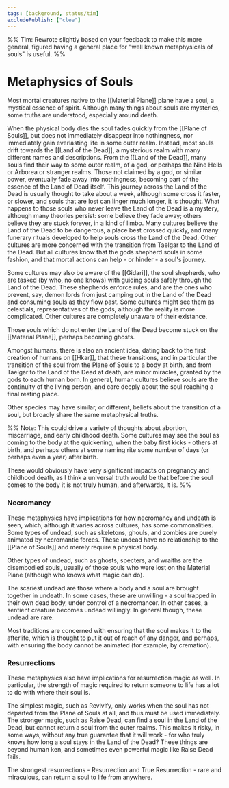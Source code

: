 ```yaml
---
tags: [background, status/tim]
excludePublish: ["clee"]
---
```

%% Tim: Rewrote slightly based on your feedback to make this more general, figured having a general place for "well known metaphysicals of souls" is useful. %%
# Metaphysics of Souls
Most mortal creatures native to the [[Material Plane]] plane have a soul, a mystical essence of spirit. Although many things about souls are mysteries, some truths are understood, especially around death. 

When the physical body dies the soul fades quickly from the [[Plane of Souls]], but does not immediately disappear into nothingness, nor immediately gain everlasting life in some outer realm. Instead, most souls drift towards the [[Land of the Dead]], a mysterious realm with many different names and descriptions. From the [[Land of the Dead]], many souls find their way to some outer realm, of a god, or perhaps the Nine Hells or Arborea or stranger realms. Those not claimed by a god, or similar power, eventually fade away into nothingness, becoming part of the essence of the Land of Dead itself. This journey across the Land of the Dead is usually thought to take about a week, although some cross it faster, or slower, and souls that are lost can linger much longer, it is thought. What happens to those souls who never leave the Land of the Dead is a mystery, although many theories persist: some believe they fade away; others believe they are stuck forever, in a kind of limbo. Many cultures believe the Land of the Dead to be dangerous, a place best crossed quickly, and many funerary rituals developed to help souls cross the Land of the Dead. Other cultures are more concerned with the transition from Taelgar to the Land of the Dead. But all cultures know that the gods shepherd souls in some fashion, and that mortal actions can help - or hinder - a soul's journey. 

Some cultures may also be aware of the [[Gidari]], the soul shepherds, who are tasked (by who, no one knows) with guiding souls safely through the Land of the Dead. These shepherds enforce rules, and are the ones who prevent, say, demon lords from just camping out in the Land of the Dead and consuming souls as they flow past. Some cultures might see them as celestials, representatives of the gods, although the reality is more complicated. Other cultures are completely unaware of their existance.

Those souls which do not enter the Land of the Dead become stuck on the [[Material Plane]], perhaps becoming ghosts.

Amongst humans, there is also an ancient idea, dating back to the first creation of humans on [[Hkar]], that these transitions, and in particular the transition of the soul from the Plane of Souls to a body at birth, and from Taelgar to the Land of the Dead at death, are minor miracles, granted by the gods to each human born. In general, human cultures believe souls are the continuity of the living person, and care deeply about the soul reaching a final resting place.

Other species may have similar, or different, beliefs about the transition of a soul, but broadly share the same metaphysical truths. 

%% Note: This could drive a variety of thoughts about abortion, miscarriage, and early childhood death. Some cultures may see the soul as coming to the body at the quickening, when the baby first kicks - others at birth, and perhaps others at some naming rite some number of days (or perhaps even a year) after birth. 

These would obviously have very significant impacts on pregnancy and childhood death, as I think a universal truth would be that before the soul comes to the body it is not truly human, and afterwards, it is.
%%

### Necromancy
These metaphysics have implications for how necromancy and undeath is seen, which, although it varies across cultures, has some commonalities. Some types of undead, such as skeletons, ghouls, and zombies are purely animated by necromantic forces. These undead have no relationship to the [[Plane of Souls]] and merely require a physical body. 

Other types of undead, such as ghosts, specters, and wraiths are the disembodied souls, usually of those souls who were lost on the Material Plane (although who knows what magic can do). 

The scariest undead are those where a body and a soul are brought together in undeath. In some cases, these are unwilling - a soul trapped in their own dead body, under control of a necromancer. In other cases, a sentient creature becomes undead willingly. In general though, these undead are rare. 

Most traditions are concerned with ensuring that the soul makes it to the afterlife, which is thought to put it out of reach of any danger, and perhaps, with ensuring the body cannot be animated (for example, by cremation).
### Resurrections
These metaphysics also have implications for resurrection magic as well. In particular, the strength of magic required to return someone to life has a lot to do with where their soul is.

The simplest magic, such as Revivify, only works when the soul has not departed from the Plane of Souls at all, and thus must be used immediately. The stronger magic, such as Raise Dead, can find a soul in the Land of the Dead, but cannot return a soul from the outer realms. This makes it risky, in some ways, without any true guarantee that it will work - for who truly knows how long a soul stays in the Land of the Dead? These things are beyond human ken, and sometimes even powerful magic like Raise Dead fails.

The strongest resurrections - Resurrection and True Resurrection - rare and miraculous, can return a soul to life from anywhere.